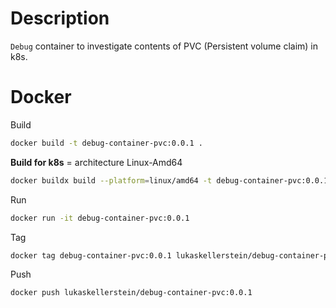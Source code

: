 # Description

`Debug` container to investigate contents of PVC (Persistent volume claim) in k8s.

# Docker

Build

```bash
docker build -t debug-container-pvc:0.0.1 .
```

**Build for k8s** = architecture Linux-Amd64

```bash
docker buildx build --platform=linux/amd64 -t debug-container-pvc:0.0.1 .
```

Run

```bash
docker run -it debug-container-pvc:0.0.1
```

Tag

```bash
docker tag debug-container-pvc:0.0.1 lukaskellerstein/debug-container-pvc:0.0.1
```

Push

```bash
docker push lukaskellerstein/debug-container-pvc:0.0.1
```
